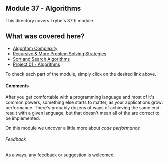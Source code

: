## Module 37 - Algorithms

This directory covers Trybe's 37th module.

## What was covered here?

* [Algorithm Complexity](./37.1_ALGORITHM_COMPLEXITY)
* [Recursive & More Problem Solving Strategies](./37.2_RECURSIVE_AND_MORE_STATEGIES)
* [Sort and Search Algorithms](./37.3_SORT_AND_SEARCH)
* [Project 01 - Algorithms](./Project_01_Algorithms)

To check each part of the module, simply click on the desired link above.

#### Comments

After you get comfortable with a programming language and most of it's common powers, something else starts to matter, as your applications grow: performance. There's probably dozens of ways of achieving the same end-result with a given language, but that doesn't mean all of the are correct to be implemented.

On this module we uncover a little more about *code performance*

###### Feedback

As always, any feedback or suggestion is welcomed.
